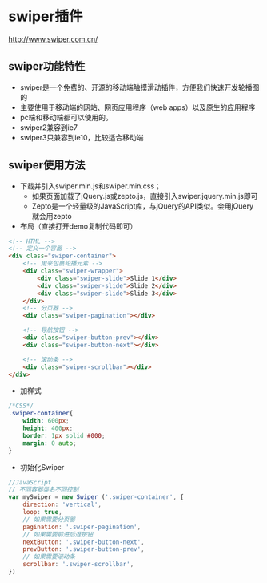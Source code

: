 # swiper插件
http://www.swiper.com.cn/
## swiper功能特性
- swiper是一个免费的、开源的移动端触摸滑动插件，方便我们快速开发轮播图的
- 主要使用于移动端的网站、网页应用程序（web apps）以及原生的应用程序
- pc端和移动端都可以使用的。
- swiper2兼容到ie7
- swiper3只兼容到ie10，比较适合移动端

## swiper使用方法
- 下载并引入swiper.min.js和swiper.min.css；
  - 如果页面加载了jQuery.js或zepto.js，直接引入swiper.jquery.min.js即可
  - Zepto是一个轻量级的JavaScript库，与jQuery的API类似。会用jQuery就会用zepto
- 布局（直接打开demo复制代码即可）

```html
<!-- HTML -->
<!-- 定义一个容器 -->
<div class="swiper-container">
    <!-- 用来包裹轮播元素 -->
    <div class="swiper-wrapper">
        <div class="swiper-slide">Slide 1</div>
        <div class="swiper-slide">Slide 2</div>
        <div class="swiper-slide">Slide 3</div>
    </div>
    <!-- 分页器 -->
    <div class="swiper-pagination"></div>

    <!-- 导航按钮 -->
    <div class="swiper-button-prev"></div>
    <div class="swiper-button-next"></div>

    <!-- 滚动条 -->
    <div class="swiper-scrollbar"></div>
</div>
```

- 加样式
```css
/*CSS*/
.swiper-container{
	width: 600px;
	height: 400px;
	border: 1px solid #000;
	margin: 0 auto;
}
```

- 初始化Swiper
```javascript
//JavaScript
// 不同容器类名不同控制
var mySwiper = new Swiper ('.swiper-container', {
    direction: 'vertical',
    loop: true,
    // 如果需要分页器
    pagination: '.swiper-pagination',
    // 如果需要前进后退按钮
    nextButton: '.swiper-button-next',
    prevButton: '.swiper-button-prev',
    // 如果需要滚动条
    scrollbar: '.swiper-scrollbar',
})
```

